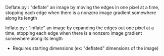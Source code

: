 Deflate.py : 
"deflate" an image by moving the edges in one pixel at a time, stopping each edge when there is a nonzero image gradient somewhere along its length 

Inflate.py :
"inflate" an image by expanding the edges out one pixel at a time, stopping each edge when there is a nonzero image gradient somewhere along its length 
- Requires starting dimensions (ex: "deflated" dimensions of the image) 
